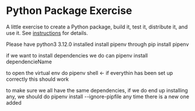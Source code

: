 # Python Package Exercise

A little exercise to create a Python package, build it, test it, distribute it, and use it. See [instructions](./instructions.md) for details.

Please have python3 3.12.0 installed
install pipenv through pip install pipenv

if we want to install dependencies we do can pipenv install dependencieName

to open the virtual env do pipenv shell <- if everythin has been set up correctly this should work

to make sure we all have the same dependencies, if we do end up installing any, we should do pipenv install --ignore-pipfile any time there is a new one added

